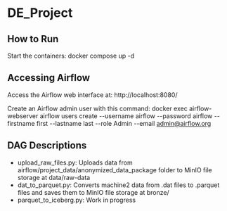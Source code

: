 # DE_Project

## How to Run

Start the containers:
docker compose up -d 

## Accessing Airflow

Access the Airflow web interface at:
http://localhost:8080/ 

Create an Airflow admin user with this command:
docker exec airflow-webserver airflow users create --username airflow --password airflow --firstname first --lastname last --role Admin --email admin@airflow.org 

## DAG Descriptions

- upload_raw_files.py: Uploads data from airflow/project_data/anonymized_data_package folder to MinIO file storage at data/raw-data
- dat_to_parquet.py: Converts machine2 data from .dat files to .parquet files and saves them to MinIO file storage at bronze/
- parquet_to_iceberg.py: Work in progress
